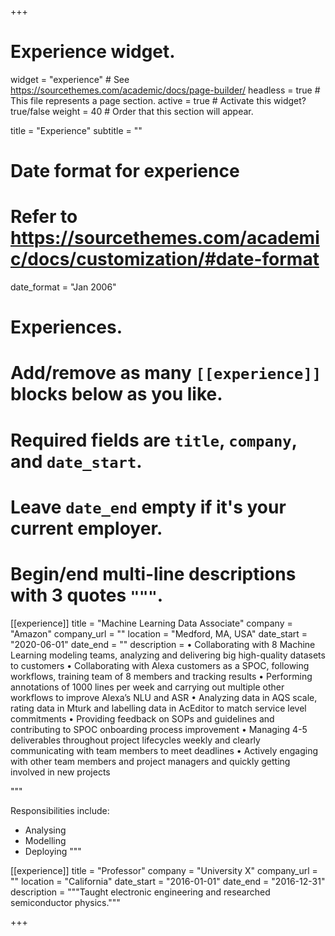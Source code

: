 +++
# Experience widget.
widget = "experience"  # See https://sourcethemes.com/academic/docs/page-builder/
headless = true  # This file represents a page section.
active = true  # Activate this widget? true/false
weight = 40  # Order that this section will appear.

title = "Experience"
subtitle = ""

# Date format for experience
#   Refer to https://sourcethemes.com/academic/docs/customization/#date-format
date_format = "Jan 2006"

# Experiences.
#   Add/remove as many `[[experience]]` blocks below as you like.
#   Required fields are `title`, `company`, and `date_start`.
#   Leave `date_end` empty if it's your current employer.
#   Begin/end multi-line descriptions with 3 quotes `"""`.
[[experience]]
  title = "Machine Learning Data Associate"
  company = "Amazon"
  company_url = ""
  location = "Medford, MA, USA"
  date_start = "2020-06-01"
  date_end = ""
  description = 
  • Collaborating with 8 Machine Learning modeling teams, analyzing and delivering big high-quality datasets to customers
  • Collaborating with Alexa customers as a SPOC, following workflows, training team of 8 members and tracking results
• Performing annotations of 1000 lines per week and carrying out multiple other workflows to improve Alexa’s NLU and ASR
• Analyzing data in AQS scale, rating data in Mturk and labelling data in AcEditor to match service level commitments
• Providing feedback on SOPs and guidelines and contributing to SPOC onboarding process improvement
• Managing 4-5 deliverables throughout project lifecycles weekly and clearly communicating with team members to meet deadlines
• Actively engaging with other team members and project managers and quickly getting involved in new projects

  """

  Responsibilities include:
  
  * Analysing
  * Modelling
  * Deploying
  """

[[experience]]
  title = "Professor"
  company = "University X"
  company_url = ""
  location = "California"
  date_start = "2016-01-01"
  date_end = "2016-12-31"
  description = """Taught electronic engineering and researched semiconductor physics."""

+++
